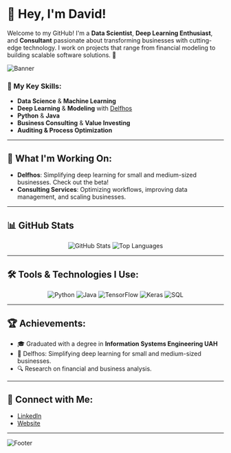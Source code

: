 # 👋 Hey, I'm David!

Welcome to my GitHub! I'm a **Data Scientist**, **Deep Learning Enthusiast**, and **Consultant** passionate about transforming businesses with cutting-edge technology. I work on projects that range from financial modeling to building scalable software solutions. 🚀

![Banner](https://your-image-url.com/banner.png)


### 🌟 My Key Skills:
- **Data Science** & **Machine Learning**
- **Deep Learning** & **Modeling** with [Delfhos](https://github.com/Delfhos)
- **Python** & **Java**
- **Business Consulting** & **Value Investing**
- **Auditing & Process Optimization**

---

## 💼 What I'm Working On:

- **Delfhos**: Simplifying deep learning for small and medium-sized businesses. Check out the beta!
- **Consulting Services**: Optimizing workflows, improving data management, and scaling businesses.

---

## 📊 GitHub Stats

<p align="center">
  <img src="https://github-readme-stats.vercel.app/api?username=tu-usuario&show_icons=true&theme=radical" alt="GitHub Stats" />
  <img src="https://github-readme-stats.vercel.app/api/top-langs/?username=tu-usuario&layout=compact&theme=radical" alt="Top Languages" />
</p>

---

## 🛠️ Tools & Technologies I Use:
<p align="center">
  <img src="https://img.shields.io/badge/-Python-3776AB?style=for-the-badge&logo=python&logoColor=white" alt="Python" />
  <img src="https://img.shields.io/badge/-Java-007396?style=for-the-badge&logo=java&logoColor=white" alt="Java" />
  <img src="https://img.shields.io/badge/-TensorFlow-FF6F00?style=for-the-badge&logo=tensorflow&logoColor=white" alt="TensorFlow" />
  <img src="https://img.shields.io/badge/-Keras-D00000?style=for-the-badge&logo=keras&logoColor=white" alt="Keras" />
  <img src="https://img.shields.io/badge/-SQL-4479A1?style=for-the-badge&logo=postgresql&logoColor=white" alt="SQL" />
</p>

---

## 🏆 Achievements:

- 🎓 Graduated with a degree in **Information Systems Engineering UAH**
- 🧠 Delfhos: Simplifying deep learning for small and medium-sized businesses.
- 🔍 Research on financial and business analysis.

---

## 🔗 Connect with Me:

- [LinkedIn]([https://linkedin.com/in/tu-linkedin](https://www.linkedin.com/in/david-serrano-d%C3%ADaz-a6236a259/))
- [Website](https://delfhos.com)

---

![Footer](https://your-image-url.com/footer.png)
